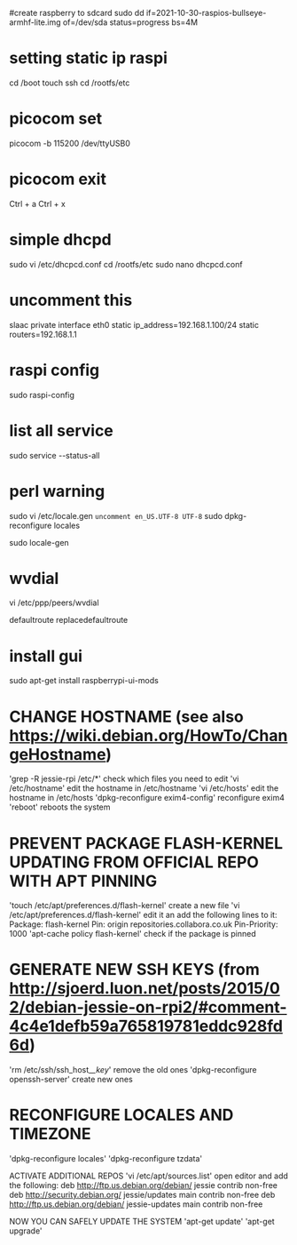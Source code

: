 #create raspberry to sdcard
sudo dd if=2021-10-30-raspios-bullseye-armhf-lite.img of=/dev/sda status=progress bs=4M

# setting static ip raspi
cd /boot
touch ssh
cd /rootfs/etc

# picocom set
picocom -b 115200 /dev/ttyUSB0

# picocom exit
Ctrl + a
Ctrl + x

# simple dhcpd
sudo vi /etc/dhcpcd.conf
cd /rootfs/etc
sudo nano dhcpcd.conf
# uncomment this
slaac private
interface eth0
static ip_address=192.168.1.100/24
static routers=192.168.1.1

# raspi config
sudo raspi-config

# list all service
sudo service --status-all

# perl warning
sudo vi /etc/locale.gen
`uncomment en_US.UTF-8 UTF-8`
sudo dpkg-reconfigure locales

sudo locale-gen

# wvdial
vi /etc/ppp/peers/wvdial

defaultroute
replacedefaultroute


# install gui
sudo apt-get install raspberrypi-ui-mods


# CHANGE HOSTNAME (see also https://wiki.debian.org/HowTo/ChangeHostname)
'grep -R jessie-rpi /etc/*' check which files you need to edit
'vi /etc/hostname' edit the hostname in /etc/hostname
'vi /etc/hosts' edit the hostname in /etc/hosts
'dpkg-reconfigure exim4-config' reconfigure exim4
'reboot' reboots the system



# PREVENT PACKAGE FLASH-KERNEL UPDATING FROM OFFICIAL REPO WITH APT PINNING
'touch /etc/apt/preferences.d/flash-kernel' create a new file
'vi /etc/apt/preferences.d/flash-kernel' edit it an add the following lines to it:
Package: flash-kernel
Pin: origin repositories.collabora.co.uk
Pin-Priority: 1000
'apt-cache policy flash-kernel' check if the package is pinned

# GENERATE NEW SSH KEYS (from http://sjoerd.luon.net/posts/2015/02/debian-jessie-on-rpi2/#comment-4c4e1defb59a765819781eddc928fd6d)
'rm /etc/ssh/ssh_host_*_key*' remove the old ones
'dpkg-reconfigure openssh-server' create new ones

# RECONFIGURE LOCALES AND TIMEZONE
'dpkg-reconfigure locales'
'dpkg-reconfigure tzdata'

ACTIVATE ADDITIONAL REPOS
'vi /etc/apt/sources.list' open editor and add the following:
deb http://ftp.us.debian.org/debian/ jessie contrib non-free
deb http://security.debian.org/ jessie/updates main contrib non-free
deb http://ftp.us.debian.org/debian/ jessie-updates main contrib non-free

NOW YOU CAN SAFELY UPDATE THE SYSTEM
'apt-get update'
'apt-get upgrade'
